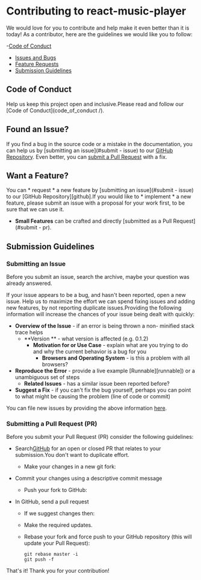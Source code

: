 # Contributing to react-music-player

We would love for you to contribute and help make it even better
than it is today! As a contributor, here are the guidelines we would like you
to follow:

-[Code of Conduct](#coc)
  - [Issues and Bugs](#issue)
  - [Feature Requests](#feature)
  - [Submission Guidelines](#submit)

## <a name="coc" > </a> Code of Conduct
Help us keep this project open and inclusive.Please read and follow our [Code of Conduct](code_of_conduct /).

## <a name="issue" > </a> Found an Issue?
If you find a bug in the source code or a mistake in the documentation, you can help us by
[submitting an issue](#submit - issue) to our [GitHub Repository](https://github.com/ashinzekene/react-music-player). Even better, you can
  [submit a Pull Request](#submit-pr) with a fix.

## <a name="feature" > </a> Want a Feature?
You can * request * a new feature by [submitting an issue](#submit - issue) to our [GitHub
Repository][github].If you would like to * implement * a new feature, please submit an issue with
a proposal for your work first, to be sure that we can use it.

* **Small Features** can be crafted and directly [submitted as a Pull Request](#submit - pr).

## <a name="submit" > </a> Submission Guidelines

### <a name="submit-issue" > </a> Submitting an Issue
Before you submit an issue, search the archive, maybe your question was already answered.

If your issue appears to be a bug, and hasn't been reported, open a new issue.
Help us to maximize the effort we can spend fixing issues and adding new
  features, by not reporting duplicate issues.Providing the following information will increase the
chances of your issue being dealt with quickly:

* **Overview of the Issue** - if an error is being thrown a non- minified stack trace helps
  * **Version ** - what version is affected (e.g. 0.1.2)
    * **Motivation for or Use Case** - explain what are you trying to do and why the current behavior is a bug for you
      * **Browsers and Operating System** - is this a problem with all browsers?
* **Reproduce the Error** - provide a live example [Runnable][runnable]) or a unambiguous set of steps
  * **Related Issues** - has a similar issue been reported before?
* **Suggest a Fix** - if you can't fix the bug yourself, perhaps you can point to what might be
causing the problem (line of code or commit)

You can file new issues by providing the above information [here](https://github.com/ashinzekene/react-music-player/issues/new).

  ### <a name="submit-pr" > </a> Submitting a Pull Request (PR)
Before you submit your Pull Request (PR) consider the following guidelines:

* Search[GitHub](https://github.com/ashinzekene/react-music-player/pulls) for an open or closed PR
    that relates to your submission.You don't want to duplicate effort.

    * Make your changes in a new git fork:

* Commit your changes using a descriptive commit message
    * Push your fork to GitHub:
* In GitHub, send a pull request
    * If we suggest changes then:
  * Make the required updates.
  * Rebase your fork and force push to your GitHub repository (this will update your Pull Request):

    ```shell
    git rebase master -i
    git push -f
    ```

That's it! Thank you for your contribution!
